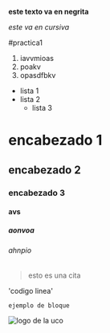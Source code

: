 **este texto va en negrita**

*este va en cursiva*

#practica1

1. iavvmioas
2. poakv
3. opasdfbkv


* lista 1
* lista 2
  * lista 3
# encabezado 1
## encabezado 2
### encabezado 3
#### avs
##### aonvoa
###### ahnpio

> esto es una cita 

'codigo linea'

~~~
ejemplo de bloque
~~~

![logo de la uco](https://www.google.com/imgres?imgurl=http%3A%2F%2Fwww.uco.es%2Fdptos%2Feducacion%2Fcompdocentes%2Fimages%2Fstories%2Ffruit%2Flogo_uco.jpg&imgrefurl=http%3A%2F%2Fwww.uco.es%2F&docid=Ax2l1VuOEj7ueM&tbnid=fuXRuTjLagT8kM%3A&vet=10ahUKEwiVv7nfl9jdAhUR-YUKHQXBAEcQMwh8KAAwAA..i&w=658&h=341&client=firefox-b-ab&bih=933&biw=1920&q=uco&ved=0ahUKEwiVv7nfl9jdAhUR-YUKHQXBAEcQMwh8KAAwAA&iact=mrc&uact=8)
